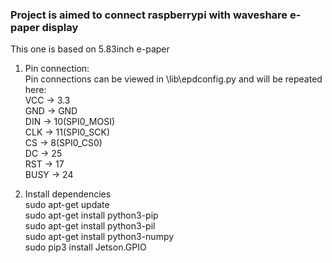 ### Project is aimed to connect raspberrypi with waveshare e-paper display  

This one is based on 5.83inch e-paper

1. Pin connection:  
Pin connections can be viewed in \lib\epdconfig.py and will be repeated here:  
VCC    ->    3.3  
GND    ->    GND  
DIN    ->    10(SPI0_MOSI)  
CLK    ->    11(SPI0_SCK)  
CS     ->    8(SPI0_CS0)  
DC     ->    25  
RST    ->    17  
BUSY   ->    24  


2. Install dependencies  
   sudo apt-get update  
   sudo apt-get install python3-pip  
    sudo apt-get install python3-pil  
    sudo apt-get install python3-numpy  
    sudo pip3 install Jetson.GPIO  
   




